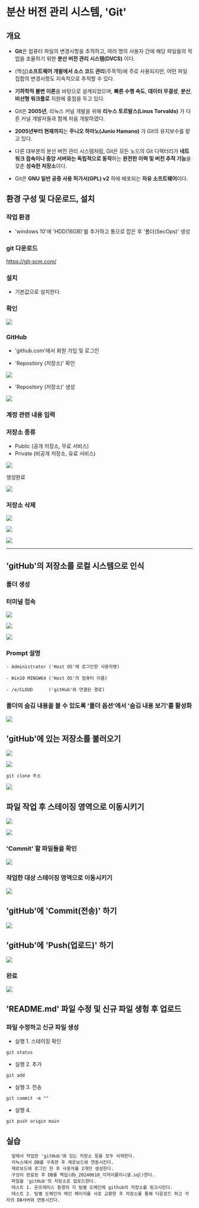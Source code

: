 # 분산 버전 관리 시스템, 'Git'

## 개요

- **Git**은 컴퓨터 파일의 변경사항을 추적하고, 여러 명의 사용자 간에 해당 파일들의 작업을 조율하기 위한 **분산 버전 관리 시스템(DVCS)** 이다.

- (핵심)**소프트웨어 개발에서 소스 코드 관리**(주목적)에 주로 사용되지만, 어떤 파일 집합의 변경사항도 지속적으로 추적할 수 있다.

- **기하학적 불변 이론**을 바탕으로 설계되었으며, **빠른 수행 속도**, **데이터 무결성**, **분산**, **비선형 워크플로** 지원에 중점을 두고 있다.

- Git은 **2005년**, 리눅스 커널 개발을 위해 **리누스 토르발스(Linus Torvalds)** 가 다른 커널 개발자들과 함께 처음 개발하였다.

- **2005년부터 현재까지**는 **주니오 하마노(Junio Hamano)** 가 Git의 유지보수를 맡고 있다.

- 다른 대부분의 분산 버전 관리 시스템처럼, Git은 모든 노드의 Git 디렉터리가 **네트워크 접속이나 중앙 서버와는 독립적으로 동작**하는 **완전한 이력 및 버전 추적 기능**을 갖춘 **성숙한 저장소**이다.

- Git은 **GNU 일반 공중 사용 허가서(GPL) v2** 하에 배포되는 **자유 소프트웨어**이다.

## 환경 구성 및 다운로드, 설치

### 작업 환경
- 'windows 10'에 'HDD(16GB)'를 추가하고 통으로 잡은 후 '폴더(SecOps)' 생성

### git  다운로드
https://git-scm.com/

### 설치
- 기본값으로 설치한다.
### 확인

![](./img/0001.png)

### GitHub
- 'github.com'에서 회원 가입 및 로그인

- 'Repository (저장소)' 확인

![](./img/0002.png)

- 'Repository (저장소)' 생성

![](./img/0003.png)

### 계정 관련 내용 입력
### 저장소 종류
- Public (공개 저장소, 무료 서비스)
- Private (비공개 저장소, 유료 서비스)


![](./img/0004.png)

생성완료

![](./img/0005.png)

### 저장소 삭제


![](./img/0006.png)

![](./img/0007.png)

![](./img/0008.png)

---
## 'gitHub'의 저장소를 로컬 시스템으로 인식
### 폴더 생성

### 터미널 접속

![](./img/0009.png)

![](./img/0010.png)

![](./img/0011.png)

### Prompt 설명
```
- Administrator ('Host OS'에 로그인한 사용자명)

- Win10 MINGW64 ('Host OS'의 컴퓨터 이름)

- /e/CLOUD      ('gitHub'와 연결된 경로)
```

### 폴더의 숨김 내용을 볼 수 있도록 '폴더 옵션'에서 '숨김 내용 보기'를 활성화

![](./img/0012.png)

## 'gitHub'에 있는 저장소를 불러오기

![](./img/0015.png)

![](./img/0013.png)

```
git clone 주소
```

![](./img/0014.png)


## 파일 작업 후 스테이징 영역으로 이동시키기

![](./img/0016.png)

![](./img/0017.png)

### 'Commit' 할 파일들을 확인
![](./img/0018.png)


### 작업한 대상 스테이징 영역으로 이동시키기

![](./img/0019.png)

## 'gitHub'에 'Commit(전송)' 하기

![](./img/0020.png)

## 'gitHub'에 'Push(업로드)' 하기

![](./img/0021.png)

###  완료

![](./img/0022.png)

## 'README.md' 파일 수정 및 신규 파일 생헝 후 업로드

### 파일 수정하고 신규 파일 생성
- 실행 1. 스테이징 확인
```
git status
```
- 실행 2. 추가
```
git add
```
- 실행 3. 전송
```
git commit -m ""
```
- 실행 4. 
```
git push origin main
```

## 실습
```
  앞에서 작업한 'gitHub'에 있는 저장소 등을 모두 삭제한다.
  리눅스에서 DB를 구축한 후 제로보드와 연동시킨다.
  제로보드에 로그인 한 후 사용자를 2개만 생성한다.
  구성이 완료된 후 DB를 백업(db_20240610_각자이름이니셜.sql)한다.
  파일을 'gitHub'의 저장소로 업로드한다.
  테스트 1. 온프레미스 환경의 각 팀별 도메인에 github의 저장소를 링크시킨다.
  테스트 2. 팀별 도메인의 메인 페이지를 서로 교환한 후 저장소를 통해 다운로드 하고 각자의 DB서버와 연동시킨다.
  ```

  